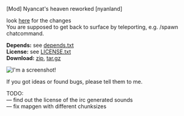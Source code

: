 [Mod] Nyancat's heaven reworked [nyanland]

look [here](https://github.com/HybridDog/nyanland/compare/0.3...master#files) for the changes  
You are supposed to get back to surface by teleporting, e.g. /spawn chatcommand.

**Depends:** see [depends.txt](https://raw.githubusercontent.com/HybridDog/nyanland/master/depends.txt)  
**License:** see [LICENSE.txt](https://raw.githubusercontent.com/HybridDog/nyanland/master/LICENSE.txt)  
**Download:** [zip](https://github.com/HybridDog/nyanland/archive/master.zip), [tar.gz](https://github.com/HybridDog/nyanland/archive/master.tar.gz)  

![I'm a screenshot!](https://cloud.githubusercontent.com/assets/3192173/7671607/00b51678-fcd8-11e4-8a2b-4e6bce19620a.png)

If you got ideas or found bugs, please tell them to me.

TODO:  
— find out the license of the irc generated sounds  
— fix mapgen with different chunksizes  
